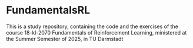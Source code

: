 # FundamentalsRL

This is a study repository, containing the code and the exercises of the course 18-kl-2070 Fundamentals of Reinforcement Learning, ministered at the Summer Semester of 2025, in TU Darmstadt
